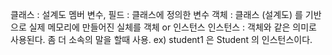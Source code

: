 클래스 : 설계도
멤버 변수, 필드 : 클래스에 정의한 변수
객체 : 클래스 (설계도) 를 기반으로 실제 메모리에 만들어진 실체를 객체 or 인스턴스
인스턴스 : 객체와 같은 의미로 사용된다. 좀 더 소속의 말을 할때 사용. ex) student1 은 Student 의 인스턴스이다.